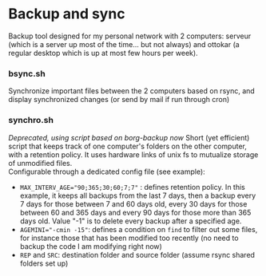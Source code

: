 # Backup and sync
Backup tool designed for my personal network with 2 computers: serveur (which is a server up most of the time... but not always) and ottokar (a regular desktop which is up at most few hours per week).

### bsync.sh

Synchronize important files between the 2 computers based on rsync, and display synchronized changes (or send by mail if run through cron)

### synchro.sh

_Deprecated, using script based on borg-backup now_
Short (yet efficient) script that keeps track of one computer's folders on the other computer, with a retention policy. It uses hardware links of unix fs to mutualize storage of unmodified files.  
Configurable through a dedicated config file (see example):
* `MAX_INTERV_AGE="90;365;30;60;7;7"` : defines retention policy. In this example, it keeps all backups from the last 7 days, then a backup every 7 days for those between 7 and 60 days old, every 30 days for those between 60 and 365 days and every 90 days for those more than 365 days old. Value "-1" is to delete every backup after a specified age.
* `AGEMINI="-cmin -15"`: defines a condition on `find` to filter out some files, for instance those that has been modified too recently (no need to backup the code I am modifying right now)
* `REP` and `SRC`: destination folder and source folder (assume rsync shared folders set up)

